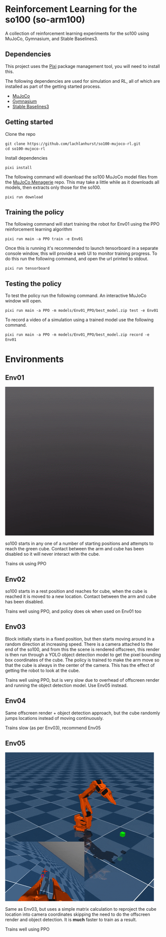 # Reinforcement Learning for the so100 (so-arm100)
A collection of reinforcement learning experiments for the so100 using MuJoCo, Gymnasium, and Stable Baselines3.


## Dependencies

This project uses the [Pixi](https://pixi.sh/) package management tool, you will need to install this.

The following dependencies are used for simulation and RL, all of which are installed as part of the getting started process.
- [MuJoCo](https://mujoco.org/)
- [Gymnasium](https://gymnasium.farama.org/)
- [Stable Baselines3](https://github.com/DLR-RM/stable-baselines3) 


## Getting started

Clone the repo

    git clone https://github.com/lachlanhurst/so100-mujoco-rl.git
    cd so100-mujoco-rl

Install dependencies

    pixi install

The following command will download the so100 MuJoCo model files from the [MuJoCo Menagerie](https://github.com/google-deepmind/mujoco_menagerie) repo. This may take a little while as it downloads all models, then extracts only those for the so100.

    pixi run download


## Training the policy

The following command will start training the robot for Env01 using the PPO reinforcement learning algorithm

    pixi run main -a PPO train -e Env01

Once this is running it's recommended to launch tensorboard in a separate console window, this will provide a web UI to monitor training progress. To do this run the following command, and open the url printed to stdout.

    pixi run tensorboard


## Testing the policy

To test the policy run the following command. An interactive MuJoCo window will open.

    pixi run main -a PPO -m models/Env01_PPO/best_model.zip test -e Env01

To record a video of a simulation using a trained model use the following command.

    pixi run main -a PPO -m models/Env01_PPO/best_model.zip record -e Env01


# Environments

## Env01

![env01 animation](./docs/so100-rl-env01.gif)

so100 starts in any one of a number of starting positions and attempts to reach the green cube. Contact between the arm and cube has been disabled so it will never interact with the cube.

Trains ok using PPO

## Env02

so100 starts in a rest position and reaches for cube, when the cube is reached it is moved to a new location. Contact between the arm and cube has been disabled.

Trains well using PPO, and policy does ok when used on Env01 too

## Env03

Block initially starts in a fixed position, but then starts moving around in a random direction at increasing speed. There is a camera attached to the end of the so100, and from this the scene is rendered offscreen, this render is then run through a YOLO object detection model to get the pixel bounding box coordinates of the cube. The policy is trained to make the arm move so that the cube is always in the center of the camera. This has the effect of getting the robot to look at the cube.

Trains well using PPO, but is very slow due to overhead of offscreen render and running the object detection model. Use Env05 instead.

## Env04

Same offscreen render + object detection approach, but the cube randomly jumps locations instead of moving continuously.

Trains slow (as per Env03), recommend Env05


## Env05

![env05 animation](./docs/so100-rl-env05.gif)

Same as Env03, but uses a simple matrix calculation to reproject the cube location into camera coordinates skipping the need to do the offscreen render and object detection. It is **much** faster to train as a result.

Trains well using PPO
